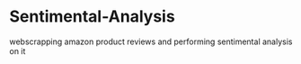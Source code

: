# Sentimental-Analysis
webscrapping amazon product reviews and performing sentimental analysis on it

